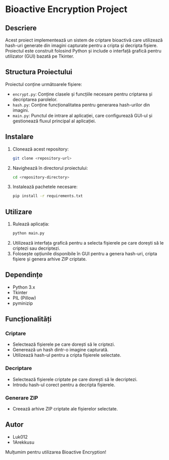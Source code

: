 # Bioactive Encryption Project

## Descriere
Acest proiect implementează un sistem de criptare bioactivă care utilizează hash-uri generate din imagini capturate pentru a cripta și decripta fișiere. Proiectul este construit folosind Python și include o interfață grafică pentru utilizator (GUI) bazată pe Tkinter.

## Structura Proiectului
Proiectul conține următoarele fișiere:
- `encrypt.py`: Conține clasele și funcțiile necesare pentru criptarea și decriptarea parolelor.
- `hash.py`: Conține funcționalitatea pentru generarea hash-urilor din imagini.
- `main.py`: Punctul de intrare al aplicației, care configurează GUI-ul și gestionează fluxul principal al aplicației.

## Instalare
1. Clonează acest repository:
    ```bash
    git clone <repository-url>
    ```
2. Navighează în directorul proiectului:
    ```bash
    cd <repository-directory>
    ```
3. Instalează pachetele necesare:
    ```bash
    pip install -r requirements.txt
    ```

## Utilizare
1. Rulează aplicația:
    ```bash
    python main.py
    ```
2. Utilizează interfața grafică pentru a selecta fișierele pe care dorești să le criptezi sau decriptezi.
3. Folosește opțiunile disponibile în GUI pentru a genera hash-uri, cripta fișiere și genera arhive ZIP criptate.

## Dependințe
- Python 3.x
- Tkinter
- PIL (Pillow)
- pyminizip

## Funcționalități
### Criptare
- Selectează fișierele pe care dorești să le criptezi.
- Generează un hash dintr-o imagine capturată.
- Utilizează hash-ul pentru a cripta fișierele selectate.

### Decriptare
- Selectează fișierele criptate pe care dorești să le decriptezi.
- Introdu hash-ul corect pentru a decripta fișierele.

### Generare ZIP
- Creează arhive ZIP criptate ale fișierelor selectate.

## Autor
- Luk012
- 1Arekkusu

Mulțumim pentru utilizarea Bioactive Encryption!

